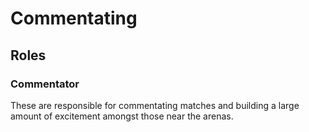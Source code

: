 # Commentating

## Roles

### Commentator

These are responsible for commentating matches and building a large amount of excitement amongst those near the arenas.
